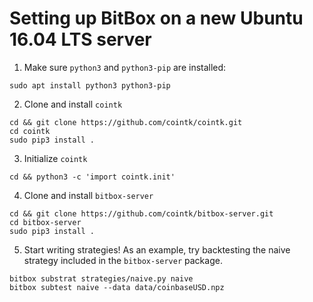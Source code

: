 # Setting up BitBox on a new Ubuntu 16.04 LTS server

1. Make sure `python3` and `python3-pip` are installed:
```
sudo apt install python3 python3-pip
```

2. Clone and install `cointk`
```
cd && git clone https://github.com/cointk/cointk.git
cd cointk
sudo pip3 install .
```

3. Initialize `cointk`
```
cd && python3 -c 'import cointk.init'
```

4. Clone and install `bitbox-server`
```
cd && git clone https://github.com/cointk/bitbox-server.git
cd bitbox-server
sudo pip3 install .
```

5. Start writing strategies!  As an example, try backtesting the naive
strategy included in the `bitbox-server` package.
```
bitbox substrat strategies/naive.py naive
bitbox subtest naive --data data/coinbaseUSD.npz
```
